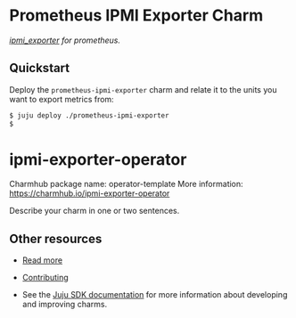 # Prometheus IPMI Exporter Charm
*[ipmi_exporter](https://github.com/prometheus-community/ipmi_exporter) for prometheus.* 

## Quickstart
Deploy the `prometheus-ipmi-exporter` charm and relate it to the units you want to export metrics from:
```bash
$ juju deploy ./prometheus-ipmi-exporter
$ 
```
<!--
Avoid using this README file for information that is maintained or published elsewhere, e.g.:

* metadata.yaml > published on Charmhub
* documentation > published on (or linked to from) Charmhub
* detailed contribution guide > documentation or CONTRIBUTING.md

Use links instead.
-->

# ipmi-exporter-operator

Charmhub package name: operator-template
More information: https://charmhub.io/ipmi-exporter-operator

Describe your charm in one or two sentences.

## Other resources

<!-- If your charm is documented somewhere else other than Charmhub, provide a link separately. -->

- [Read more](https://example.com)

- [Contributing](CONTRIBUTING.md) <!-- or link to other contribution documentation -->

- See the [Juju SDK documentation](https://juju.is/docs/sdk) for more information about developing and improving charms.
